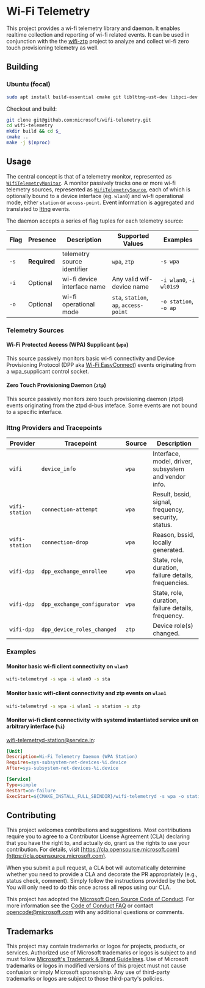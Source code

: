 # Wi-Fi Telemetry

This project provides a wi-fi telemetry library and daemon. It enables realtime
collection and reporting of wi-fi related events. It can be used in conjunction
with the the [wifi-ztp](https://github.com/microsoft/wifi-ztp) project to
analyze and collect wi-fi zero touch provisioning telemetry as well.

## Building

### Ubuntu (focal)

```bash
sudo apt install build-essential cmake git liblttng-ust-dev libpci-dev libssl-dev libsystemd-dev pkg-config
```

Checkout and build:

```bash
git clone git@github.com:microsoft/wifi-telemetry.git
cd wifi-telemetry
mkdir build && cd $_
cmake ..
make -j $(nproc)
```

## Usage

The central concept is that of a telemetry monitor, represented as
[`WifiTelemetryMonitor`](include/wifi-telemetry/wifi_telemetry_monitor.hpp).
A monitor passively tracks one or more wi-fi telemetry sources, represented as
[`WifiTelemetrySource`](include/wifi-telemetry/wifi_telemetry_source.hpp),
each of which is optionally bound to a device interface (eg. `wlan0`) and wi-fi operational mode, either `station` or `access-point`. Event information is aggregated and translated to [lttng](https://lttng.org/) events.

The daemon accepts a series of flag tuples for each telemetry source:

| Flag | Presence     | Description                  | Supported Values                       | Examples                 |
|------|--------------|------------------------------|----------------------------------------|--------------------------|
| `-s` | **Required** | telemetry source identifier  | `wpa`, `ztp`                           | `-s wpa`                 |
| `-i` | Optional     | wi-fi device interface name  | Any valid wif-device name              | `-i wlan0`, `-i  wl01s9` |
| `-o` | Optional     | wi-fi operational mode       | `sta`, `station`, `ap`, `access-point` | `-o station`, `-o ap`    |

### Telemetry Sources

#### Wi-Fi Protected Access (WPA) Supplicant (`wpa`)

This source passively monitors basic wi-fi connectivity and Device Provisioning Protocol (DPP aka [Wi-Fi EasyConnect](https://www.wi-fi.org/discover-wi-fi/wi-fi-easy-connect)) events originating from a wpa_supplicant control socket.

#### Zero Touch Provisioning Daemon (`ztp`)

This source passively monitors zero touch provisioning daemon (ztpd) events
originating from the ztpd d-bus inteface. Some events are not bound to a
specific interface.

### lttng Providers and Tracepoints

  | Provider       | Tracepoint                  | Source | Description                                          |
  |----------------|-----------------------------|--------|------------------------------------------------------|
  | `wifi`         | `device_info`               | `wpa`  | Interface, model, driver, subsystem and vendor info. |
  | `wifi-station` | `connection-attempt`        | `wpa`  | Result, bssid, signal, frequency, security, status.  |
  | `wifi-station` | `connection-drop`           | `wpa`  | Reason, bssid, locally generated.                    |
  | `wifi-dpp`     | `dpp_exchange_enrollee`     | `wpa`  | State, role, duration, failure details, frequencies. |
  | `wifi-dpp`     | `dpp_exchange_configurator` | `wpa`  | State, role, duration, failure details, frequency.   |
  | `wifi-dpp`     | `dpp_device_roles_changed`  | `ztp`  | Device role(s) changed.                              |

### Examples

#### Monitor basic wi-fi client connectivity on `wlan0`

```bash
wifi-telemetryd -s wpa -i wlan0 -s sta
```

#### Monitor basic wifi-client connectivity and ztp events on `wlan1`

```bash
wifi-telemetryd -s wpa -i wlan1 -s station -s ztp
```

#### Monitor wi-fi client connectivity with systemd instantiated service unit on arbitrary interface (`%i`)

[wifi-telemetryd-station@service.in](src/daemon/systemd/wifi-telemetryd-station@.service.in):

```ini
[Unit]
Description=Wi-Fi Telemetry Daemon (WPA Station)
Requires=sys-subsystem-net-devices-%i.device
After=sys-subsystem-net-devices-%i.device

[Service]
Type=simple
Restart=on-failure
ExecStart=${CMAKE_INSTALL_FULL_SBINDIR}/wifi-telemetryd -s wpa -o station -i %i
```

## Contributing

This project welcomes contributions and suggestions.  Most contributions require you to agree to a
Contributor License Agreement (CLA) declaring that you have the right to, and actually do, grant us
the rights to use your contribution. For details, visit [https://cla.opensource.microsoft.com](https://cla.opensource.microsoft.com).

When you submit a pull request, a CLA bot will automatically determine whether you need to provide
a CLA and decorate the PR appropriately (e.g., status check, comment). Simply follow the instructions
provided by the bot. You will only need to do this once across all repos using our CLA.

This project has adopted the [Microsoft Open Source Code of Conduct](https://opensource.microsoft.com/codeofconduct/).
For more information see the [Code of Conduct FAQ](https://opensource.microsoft.com/codeofconduct/faq/) or
contact [opencode@microsoft.com](mailto:opencode@microsoft.com) with any additional questions or comments.

## Trademarks

This project may contain trademarks or logos for projects, products, or services. Authorized use of Microsoft
trademarks or logos is subject to and must follow 
[Microsoft's Trademark & Brand Guidelines](https://www.microsoft.com/en-us/legal/intellectualproperty/trademarks/usage/general).
Use of Microsoft trademarks or logos in modified versions of this project must not cause confusion or imply Microsoft sponsorship.
Any use of third-party trademarks or logos are subject to those third-party's policies.
